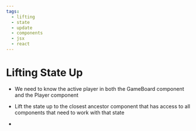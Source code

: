 ```yaml
---
tags:
  - lifting
  - state
  - update
  - components
  - jsx
  - react
---
```

# Lifting State Up

* We need to know the active player in both the GameBoard component and the Player component

* Lift the state up to the closest ancestor component that has access to all components that need to work with that state

* 
